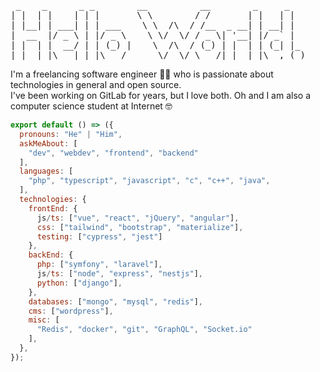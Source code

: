 <pre>
 _    _      _ _        __          __        _     _     
| |  | |    | | |       \ \        / /       | |   | |   
| |__| | ___| | | ___    \ \  /\  / /__  _ __| | __| |     
|  __  |/ _ \ | |/ _ \    \ \/  \/ / _ \| '__| |/ _` |  
| |  | |  __/ | | (_) |    \  /\  / (_) | |  | | (_| |_ 
|_|  |_|\___|_|_|\___/      \/  \/ \___/|_|  |_|\__,_( )
</pre>

I'm a freelancing software engineer 👨‍💻 who is passionate about technologies in general and open source. <br/>
I've been working on GitLab for years, but I love both.
Oh and I am also a computer science student at Internet 🤓

```js
export default () => ({
  pronouns: "He" | "Him",
  askMeAbout: [
    "dev", "webdev", "frontend", "backend" 
  ],
  languages: [
    "php", "typescript", "javascript", "c", "c++", "java",
  ],
  technologies: {
    frontEnd: {
      js/ts: ["vue", "react", "jQuery", "angular"],
      css: ["tailwind", "bootstrap", "materialize"],
      testing: ["cypress", "jest"]
    },
    backEnd: {
      php: ["symfony", "laravel"],
      js/ts: ["node", "express", "nestjs"],
      python: ["django"],
    },
    databases: ["mongo", "mysql", "redis"],
    cms: ["wordpress"],
    misc: [
      "Redis", "docker", "git", "GraphQL", "Socket.io"
    ],
  },
});
```

<!--
**paifgx/paifgx** is a ✨ _special_ ✨ repository because its `README.md` (this file) appears on your GitHub profile.
-->
